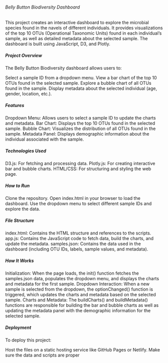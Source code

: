 ###### Belly Button Biodiversity Dashboard
This project creates an interactive dashboard to explore the microbial species found in the navels of different individuals. It provides visualizations of the top 10 OTUs (Operational Taxonomic Units) found in each individual’s sample, as well as detailed metadata about the selected sample. The dashboard is built using JavaScript, D3, and Plotly.

##### Project Overview
The Belly Button Biodiversity dashboard allows users to:

Select a sample ID from a dropdown menu.
View a bar chart of the top 10 OTUs found in the selected sample.
Explore a bubble chart of all OTUs found in the sample.
Display metadata about the selected individual (age, gender, location, etc.).
##### Features
Dropdown Menu: Allows users to select a sample ID to update the charts and metadata.
Bar Chart: Displays the top 10 OTUs found in the selected sample.
Bubble Chart: Visualizes the distribution of all OTUs found in the sample.
Metadata Panel: Displays demographic information about the individual associated with the sample.
##### Technologies Used
D3.js: For fetching and processing data.
Plotly.js: For creating interactive bar and bubble charts.
HTML/CSS: For structuring and styling the web page.
##### How to Run
Clone the repository.
Open index.html in your browser to load the dashboard.
Use the dropdown menu to select different sample IDs and explore the data.
##### File Structure
index.html: Contains the HTML structure and references to the scripts.
app.js: Contains the JavaScript code to fetch data, build the charts, and update the metadata.
samples.json: Contains the data used in the dashboard (including OTU IDs, labels, sample values, and metadata).
##### How It Works
Initialization: When the page loads, the init() function fetches the samples.json data, populates the dropdown menu, and displays the charts and metadata for the first sample.
Dropdown Interaction: When a new sample is selected from the dropdown, the optionChanged() function is triggered, which updates the charts and metadata based on the selected sample.
Charts and Metadata: The buildCharts() and buildMetadata() functions are responsible for building the bar and bubble charts as well as updating the metadata panel with the demographic information for the selected sample.
##### Deployment
To deploy this project:

Host the files on a static hosting service like GitHub Pages or Netlify.
Make sure the data and scripts are proper
